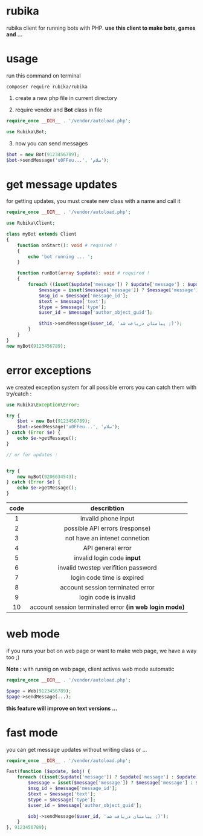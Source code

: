 # rubika

rubika client for running bots with PHP.
**use this client to make bots, games and ...**

# usage

run this command on terminal

```
composer require rubika/rubika
```

1. create a new php file in current directory

2. require vendor and **Bot** class in file
```php
require_once __DIR__ . '/vendor/autoload.php';

use Rubika\Bot;
```

3. now you can send messages
```php
$bot = new Bot(9123456789);
$bot->sendMessage('u0FFeu...', 'سلام');
```

# get message updates

for getting updates, you must create new class with a name and call it
```php
require_once __DIR__ . '/vendor/autoload.php';

use Rubika\Client;

class myBot extends Client
{
    function onStart(): void # required !
    {
        echo 'bot running ... ';
    }

    function runBot(array $update): void # required !
    {
        foreach ((isset($update['message']) ? $update['message'] : $update) as $message) {
            $message = isset($message['message']) ? $message['message'] : $message;
            $msg_id = $message['message_id'];
            $text = $message['text'];
            $type = $message['type'];
            $user_id = $message['author_object_guid'];

            $this->sendMessage($user_id, 'پیامتان دریافت شد ;)');
        }
    }
}
new myBot(9123456789);
```

# error exceptions

we created exception system for all possible errors
you can catch them with try/catch :

```php
use Rubika\Exception\Error;

try {
    $bot = new Bot(9123456789);
    $bot->sendMessage('u0FFeu...', 'سلام');
} catch (Error $e) {
    echo $e->getMessage();
}

// or for updates :


try {
    new myBot(9206634543);
} catch (Error $e) {
    echo $e->getMessage();
}

```

| code  |                       describtion                        |
| :---: | :------------------------------------------------------: |
|   1   |                   invalid phone input                    |
|   2   |              possible API errors (response)              |
|   3   |              not have an intenet connetion               |
|   4   |                    API general error                     |
|   5   |               invalid login code **input**               |
|   6   |           invalid twostep verifition password            |
|   7   |                login code time is expired                |
|   8   |             account session terminated error             |
|   9   |                  login code is invalid                   |
|  10   | account session terminated error **(in web login mode)** |

# web mode

if you runs your bot on web page or want to make web page, we have a way too ;)

**Note :** with runnig on web page, client actives web mode automatic

```php
require_once __DIR__ . '/vendor/autoload.php';

$page = Web(9123456789);
$page->sendMessage(...);
```

**this feature will improve on text versions ...**

# fast mode

you can get message updates without writing class or ...
```php
require_once __DIR__ . '/vendor/autoload.php';

Fast(function ($update, $obj) {
    foreach ((isset($update['message']) ? $update['message'] : $update) as $message) {
        $message = isset($message['message']) ? $message['message'] : $message;
        $msg_id = $message['message_id'];
        $text = $message['text'];
        $type = $message['type'];
        $user_id = $message['author_object_guid'];

        $obj->sendMessage($user_id, 'پیامتان دریافت شد ;)');
    }
}, 9123456789);
```